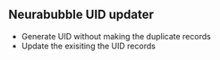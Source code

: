 ## Neurabubble UID updater

- Generate UID without making the duplicate records
- Update the exisiting the UID records
